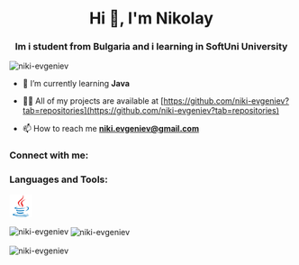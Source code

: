<h1 align="center">Hi 👋, I'm Nikolay</h1>
<h3 align="center">Im i student from Bulgaria and i learning in SoftUni University</h3>

<p align="left"> <img src="https://komarev.com/ghpvc/?username=niki-evgeniev&label=Profile%20views&color=0e75b6&style=flat" alt="niki-evgeniev" /> </p>

- 🌱 I’m currently learning **Java**

- 👨‍💻 All of my projects are available at [https://github.com/niki-evgeniev?tab=repositories](https://github.com/niki-evgeniev?tab=repositories)

- 📫 How to reach me **niki.evgeniev@gmail.com**

<h3 align="left">Connect with me:</h3>
<p align="left">
</p>

<h3 align="left">Languages and Tools:</h3>
<p align="left"> <a href="https://www.java.com" target="_blank" rel="noreferrer"> <img src="https://raw.githubusercontent.com/devicons/devicon/master/icons/java/java-original.svg" alt="java" width="40" height="40"/> </a> </p>

<p><img align="left" src="https://github-readme-stats.vercel.app/api/top-langs?username=niki-evgeniev&show_icons=true&locale=en&layout=compact" alt="niki-evgeniev" /></p>

<p>&nbsp;<img align="center" src="https://github-readme-stats.vercel.app/api?username=niki-evgeniev&show_icons=true&locale=en" alt="niki-evgeniev" /></p>

<p><img align="center" src="https://github-readme-streak-stats.herokuapp.com?user=niki-evgeniev&theme=dark&hide_border=true" alt="niki-evgeniev" /></p>
